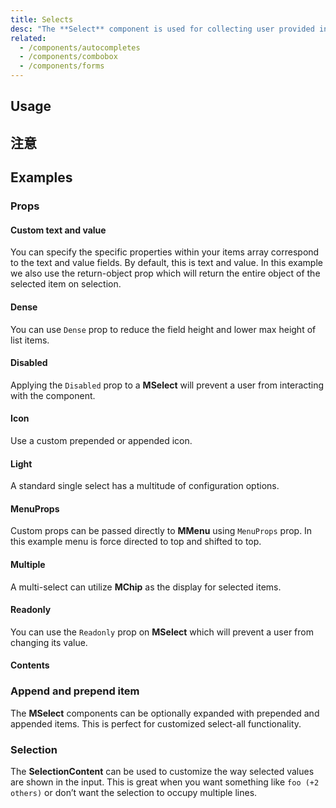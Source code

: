 ```yaml
---
title: Selects
desc: "The **Select** component is used for collecting user provided information from a list of options."
related:
  - /components/autocompletes
  - /components/combobox
  - /components/forms
---
```


## Usage

<selects-usage></selects-usage>

## 注意

<app-alerts type="info" content="The default setting of browser auto completion is off, which may be changed or ignored by different browsers. **[MDN](https://developer.mozilla.org/en-US/docs/Web/Security/Securing_your_site/Turning_off_form_autocompletion)**"></app-alerts>

<app-alerts type="warning" content="The **Auto** attribute of **menupprops** only supports the default input style."></app-alerts>

<app-alerts type="error" content="When using an object as the attribute of **items**, you must use **itemtext** and **itemvalue** to associate with the incoming object. These values are **text** and **value** by default and can be changed."></app-alerts>

## Examples

### Props

#### Custom text and value

You can specify the specific properties within your items array correspond to the text and value fields. 
By default, this is text and value. In this example we also use the return-object prop which will return the entire object of the selected item on selection.

<masa-example file="Examples.components.selects.CustomTextAndValue"></masa-example>

#### Dense

You can use `Dense` prop to reduce the field height and lower max height of list items.

<masa-example file="Examples.components.selects.Dense"></masa-example>

#### Disabled

Applying the `Disabled` prop to a **MSelect** will prevent a user from interacting with the component.

<masa-example file="Examples.components.selects.Disabled"></masa-example>

#### Icon

Use a custom prepended or appended icon.

<masa-example file="Examples.components.selects.Icon"></masa-example>

#### Light

A standard single select has a multitude of configuration options.

<masa-example file="Examples.components.selects.Light"></masa-example>

#### MenuProps

Custom props can be passed directly to **MMenu** using `MenuProps` prop. In this example menu is force directed to top and shifted to top.

<masa-example file="Examples.components.selects.MenuProps"></masa-example>

#### Multiple

A multi-select can utilize **MChip** as the display for selected items.

<masa-example file="Examples.components.selects.Multiple"></masa-example>

#### Readonly

You can use the `Readonly` prop on **MSelect** which will prevent a user from changing its value.

<masa-example file="Examples.components.selects.Readonly"></masa-example>

#### Contents

### Append and prepend item

The **MSelect** components can be optionally expanded with prepended and appended items. This is perfect for customized select-all functionality.

<masa-example file="Examples.components.selects.AppendAndPrependItem"></masa-example>

### Selection

The **SelectionContent** can be used to customize the way selected values are shown in the input. This is great when you want something like `foo (+2 others)` or don’t want the selection to occupy multiple lines.

<masa-example file="Examples.components.selects.Selection"></masa-example>
